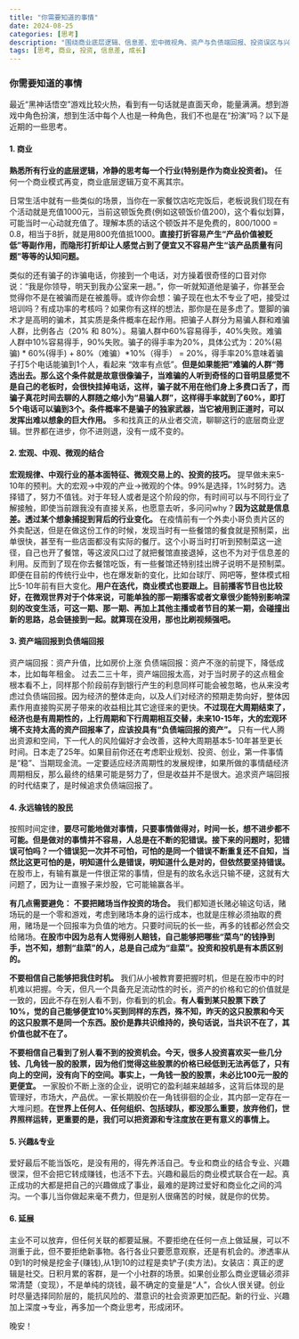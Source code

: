 ```yaml
---
title: "你需要知道的事情"
date: 2024-08-25
categories: [思考]
description: "围绕商业底层逻辑、信息差、宏中微视角、资产与负债端回报、投资误区与兴趣商业化，整理一套贴近现实的思考与建议。"
tags: [思考, 商业, 投资, 信息差, 成长]
---
```

### 你需要知道的事情

最近“黑神话悟空”游戏比较火热，看到有一句话就是直面天命，能量满满。想到游戏中角色扮演，想到生活中每个人也是一种角色，我们不也是在“扮演”吗？以下是近期的一些思考。

#### 1. 商业
**熟悉所有行业的底层逻辑，冷静的思考每一个行业(特别是作为商业投资者)。**
任何一个商业模式再变，商业底层逻辑万变不离其宗。

日常生活中就有一些类似的场景，当你在一家餐饮店吃完饭后，老板说我们现在有个活动就是充值1000元，当前这顿饭免费(例如这顿饭价值200)，这个看似划算，可能当时一心动就充值了。理解本质的话这个顿饭并不是免费的，800/1000 = 0.8，相当于8折，就是用800充值抵1000。**直接打折容易产生“产品价值被贬低”等副作用，而隐形打折却让人感觉占到了便宜又不容易产生“该产品质量有问题”等等的认知问题。** 

类似的还有骗子的诈骗电话，你接到一个电话，对方操着很奇怪的口音对你说：“我是你领导，明天到我办公室来一趟。”，你一听就知道他是骗子，你甚至会觉得你不是在被骗而是在被羞辱。或许你会想：骗子现在也太不专业了吧，接受过培训吗？有成功率的考核吗？如果你有这样的想法，那你是在是多虑了。蹩脚的骗术才是高明的骗术，其实质是条件概率在起作用。把骗子人群分为易骗人群和难骗人群，比例各占（20% 和 80%）。易骗人群中60%容易得手，40%失败。难骗人群中10%容易得手，90%失败。骗子的得手率为20%，具体公式为：20%(易骗) * 60%(得手) + 80%（难骗）*10%（得手） = 20%，得手率20%意味着骗子打5个电话能骗到1个人，看起来 “效率有点低”。**但是如果能把”难骗的人群“筛选出去。那么这个条件就是故意很像骗子，当难骗的人听到奇怪的口音明显感觉不是自己的老板时，会很快挂掉电话，这样，骗子就不用在他们身上多费口舌了，而骗子真花时间去聊的人群随之缩小为“易骗人群”，这样得手率就到了60%，即打5个电话可以骗到3个。条件概率不是骗子的独家武器，当它被用到正道时，可以发挥出难以想象的巨大作用。**
多和找真正的从业者交流，聊聊这行的底层商业逻辑。世界都在进步，你不进则退，没有一成不变的。

#### 2. 宏观、中观、微观的结合
**宏观规律、中观行业的基本面特征、微观交易上的、投资的技巧。** 提早做未来5-10年的预判。大的宏观->中观的产业->微观的个体。99%是选择，1%时努力。选择错了，努力不值钱。对于年轻人或者是这个阶段的你，有时间可以与不同行业了解接触，即使当前跟我没有直接关系，也愿意去听，多问问why？**因为这就是信息差。透过某个想象捕捉到背后的行业变化。**
在疫情前有一个外卖小哥负责片区的外卖配送，但是在做这份工作的时候，发现当时有一些餐馆的餐食就是预制菜，出单很快，甚至有一些店面都没有实际的餐厅。这个小哥当时打听到预制菜这一途径，自己也开了餐馆，等这波风口过了就把餐馆直接退掉，这也不为对于信息差的利用。反而到了现在你去餐馆吃饭，有一些餐馆还特别挂出牌子说明不是预制菜。
即便在目前的传统行业中，也在爆发新的变化，比如台球厅、网吧等，整体模式相比5-10年前有巨大变化。**用户在迭代，商业模式也要跟上。目前播客节目也比较好，在微观世界对于个体来说，可能单独的那一期播客或者文章很少能特别影响深刻的改变生活，可这一期、那一期、再加上其他主播或者节目的某一期，会碰撞出新的思路，总会链接到一起。就算现在没用，那也比刷视频强吧。**

#### 3. 资产端回报到负债端回报
资产端回报：资产升值，比如房价上涨
负债端回报：资产不涨的前提下，降低成本，比如每年租金。
过去二三十年，资产端回报太高，对于当时房子的这点租金根本看不上，同样那个阶段前存到银行产生的利息同样可能会被忽略，也从来没考虑过负债端回报。因为经济的整体走向，以及人们对经济的预期走势向好，整体因素作用直接购买房子带来的收益相比其它途径来的更快。**不过现在大周期结束了，经济也是有周期性的，上行周期和下行周期相互交替，未来10-15年，大的宏观环境不支持太高的资产回报率了，应该投具有“负债端回报的资产”。** 只有一代人腾出资源和空间，下一代人的风险偏好才会改善，这种大周期基本5-10年甚至更长时间。日本走了25年。如果目前你还在考虑职业规划、投资、创业，第一件事情是“稳”、当期现金流。一定要适应经济周期性的发展规律，如果所做的事情龉经济周期相反，那么最终的结果可能是努力了，但是收益并不是很大。追求资产端回报的时代结束了，是时候追求负债端回报了。

#### 4. 永远输钱的股民
按照时间定律，**要尽可能地做对事情，只要事情做得对，时间一长，想不进步都不可能。但是做对的事情并不容易，人总是在不断的犯错误。接下来的问题时，犯错误可怕吗？一个错误犯一次并不可怕，可怕的是同一个错误不断重复还不自知，当然比这更可怕的是，明知道什么是错误，明知道什么是对的，但依然要坚持错误。** 在股市上，有输有赢是一件很正常的事情，但是有的故名永远只输不硬，这就有大问题了，因为让一直猴子来炒股，它可能输赢各半。

**有几点需要避免：**
**不要把赌场当作投资的场合。** 我们都知道长赌必输这句话，赌场玩的是一个零和游戏，考虑到赌场本身的运行成本，也就是庄稼必须抽取的费用，赌场是一个回报率为负值的地方。只要时间玩的长一些，再多的钱都必然会交给赌场。**在股市中因为总有人觉得别人赔钱，自己能够把哪些“菜鸟”的钱挣到手，岂不知，想割“韭菜”的人，总是自己成为“韭菜”。投资和投机是有本质区别的。**

**不要相信自己能够把我住时机。** 我们从小被教育要把握时机，但是在股市中的时机难以把握。今天，但凡一个具备充足流动性的时长，资产的价格和它的价值就是一致的，因此不存在别人看不到，你看到的机会。**有人看到某只股票下跌了10%，觉的自己能够便宜10%买到同样的东西，殊不知，昨天的这只股票和今天的这只股票不是同一个东西。股价是靠共识维持的，换句话说，当共识不在了，其价值也就不在了。**

**不要相信自己看到了别人看不到的投资机会。今天，很多人投资喜欢买一些几分钱、几角钱一股的股票，因为他们觉得这些股票的价格已经低到无法再低了，只有向上的空间，没有向下的空间。事实上，一角钱一股的股票，未必比100元一股的更便宜。** 一家股价不断上涨的企业，说明它的盈利越来越越多，这背后体现的是管理好，市场大，产品优。一家长期股价在一角钱徘徊的企业，其内部一定存在一大堆问题。**在世界上任何人、任何组织、包括球队，都没那么重要，放弃他们，世界照样运转，更重要的是，我们可以把资源和专注度放在更有意义的事情上。**

#### 5. 兴趣&专业
爱好最后不能当饭吃，是没有用的，得先养活自己。专业和商业的结合专业、兴趣很深，但不会把它转成赚钱，也活不下去。兴趣和最后的商业模式联合在一起。真正成功的大都是把自己的兴趣做成了事业，最难的是跨过爱好和商业化之间的鸿沟。一个事儿当你做起来毫不费力，但是别人很痛苦的时候，就是你的优势。

#### 6. 延展
主业不可以放弃，但任何关联的都要延展。不要拒绝在任何一点上做延展，可以不测重于此，但不要拒绝新事物。各行各业只要愿意观察，还是有机会的。渗透率从0到1的时候是挖金子(赚钱),从1到10的过程是卖铲子(卖方法)。女装店：真正的逻辑是社交。日积月累的客群，是一个小社群的场景。如果创业那么商业逻辑必须非常清楚（变现），不是单纯的烧钱，最不确定的变量是“人”，合伙人很关键。创业时尽量选择同阶层的，能抗风险的、潜意识的社会资源更加匹配。新的行业、兴趣加上深度->专业，再多加一个商业思考，形成闭环。

晚安！